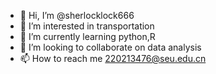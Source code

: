 - 👋 Hi, I’m @sherlocklock666
- 👀 I’m interested in transportation
- 🌱 I’m currently learning python,R
- 💞️ I’m looking to collaborate on data analysis
- 📫 How to reach me 220213476@seu.edu.cn

<!---
sherlocklock666/sherlocklock666 is a ✨ special ✨ repository because its `README.md` (this file) appears on your GitHub profile.
You can click the Preview link to take a look at your changes.
--->
